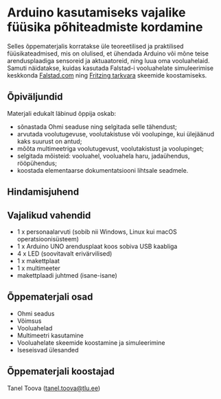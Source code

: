 # Arduino kasutamiseks vajalike füüsika põhiteadmiste kordamine

Selles õppematerjalis korratakse üle teoreetilised ja praktilised füüsikateadmised, mis on olulised, et ühendada Arduino või mõne teise arendusplaadiga sensoreid ja aktuaatoreid, ning luua oma vooluahelaid. Samuti näidatakse, kuidas kasutada Falstad-i vooluahelate simuleerimise keskkonda [Falstad.com](https://falstad.com/circuit/circuitjs.html) ning [Fritzing tarkvara](https://fritzing.org/download/) skeemide koostamiseks.


## Õpiväljundid

Materjali edukalt läbinud õppija oskab:
* sõnastada Ohmi seaduse ning selgitada selle tähendust;
* arvutada voolutugevuse, voolutakistuse või voolupinge, kui ülejäänud kaks suurust on antud;
* mõõta multimeetriga voolutugevust, voolutakistust ja voolupinget;
* selgitada mõisteid: vooluahel, vooluahela haru, jadaühendus, rööpühendus;
* koostada elementaarse dokumentatsiooni lihtsale seadmele.

## Hindamisjuhend


## Vajalikud vahendid
* 1 x personaalarvuti (sobib nii Windows, Linux kui macOS operatsioonisüsteem)
* 1 x Arduino UNO arendusplaat koos sobiva USB kaabliga
* 4 x LED (soovitavalt erivärvilised)
* 1 x makettplaat
* 1 x multimeeter
* makettplaadi juhtmed (isane-isane)

## Õppematerjali osad
* Ohmi seadus
* Võimsus
* Vooluahelad
* Multimeetri kasutamine
* Vooluahelate skeemide koostamine ja simuleerimine
* Iseseisvad ülesanded

## Õppematerjali koostajad

Tanel Toova (tanel.toova@tlu.ee)